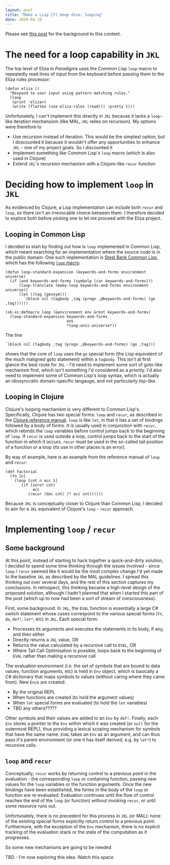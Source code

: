 ```yaml
---
layout: post
title: "Make a Lisp [7] Deep dive: looping"
date: 2020-04-18
---
```


Please see [this post](https://www.non-kinetic-effects.co.uk/blog/2020/04/14/AI-Projects-Eliza) for the background to this content.

# The need for a loop capability in `JKL`

The top level of Eliza in *Paradigms* uses the Common Lisp `loop` macro to repeatedly read lines of input from the keyboard before passing them to the Eliza rules processor:
```
(defun eliza ()
  "Respond to user input using pattern matching rules."
  (loop
   (print 'eliza>)
   (write (flatten (use-eliza-rules (read))) :pretty t)))
```
Unfortunately, I can't implement this directly in `JKL` because it lacks a `loop`-like iteration mechansism (like MAL, `JKL` relies on recursion). My options were therefore to
* Use recursion instead of iteration. This would be the simplest option, but I doscounted it because it wouldn't offer any opportunities to enhance `JKL` - one of my project goals. So I discounted it
* Implement something like Common Lisp's `loop` macro (which is also used in Clojure)
* Extend `JKL`'s recursion mechanism with a Clojure-like `recur` function

# Deciding how to implement `loop` in `JKL`

As evidenced by Clojure, a Lisp implementation can include both `recur` and `loop`, so there isn't an irrevocable choice between them. I therefore decided to explore both before picking one to let me proceed with the Eliza project.

## Looping in Common Lisp

I decided to start by finding out how is `loop` implemented in Common Lisp, which meant searching for an implementation where the source code is in the public domain. One such implementation is [Steel Bank Common Lisp](https://github.com/sbcl/sbcl), which has the following [`loop` macro](https://github.com/sbcl/sbcl/blob/master/src/code/loop.lisp)

```
(defun loop-standard-expansion (keywords-and-forms environment universe)
  (if (and keywords-and-forms (symbolp (car keywords-and-forms)))
      (loop-translate (make-loop keywords-and-forms environment universe))
      (let ((tag (gensym)))
        `(block nil (tagbody ,tag (progn ,@keywords-and-forms) (go ,tag))))))

(sb-xc:defmacro loop (&environment env &rest keywords-and-forms)
  (loop-standard-expansion keywords-and-forms
                           env
                           *loop-ansi-universe*))
```
The line
```
`(block nil (tagbody ,tag (progn ,@keywords-and-forms) (go ,tag)))
```
shows that the core of `loop` uses the `go` special form (the Lisp equivalent of the much maligned goto statement) within a `tagbody`. This isn't at first glance the best route for `JKL` - I'd need to implement some sort of goto-like mechanism first, which isn't something I'd considered as a priority. I'd also need to implement some of Common Lisp's loop syntax, which is actually an idiosyncratic domain-specific langauge, and not particularly lisp-like.

## Looping in Clojure

Clojure's looping mechanism is very different to Common Lisp's. Specifically, Clojure has two special forms: `loop` and `recur`, as described in the [Clojure reference manual](https://clojure.org/reference/special_forms). `loop` is like `let`, in that it has a set of bindings followed by a body of forms. It is usually used in conjunction with `recur`, which rebinds the `loop` variables before control jumps back to the beginning of `loop`. If `recur` is used outside a loop, control jumps back to the start of the function in which it occurs. `recur` must be used in the so-called tail position of a function or a loop (its use in other places is an error). 

By way of example, here is an example from the reference manual of `loop` and `recur`:
```
(def factorial
  (fn [n]
    (loop [cnt n acc 1]
       (if (zero? cnt)
            acc
          (recur (dec cnt) (* acc cnt))))))
```

Because `JKL` is conceptually closer to Clojure than Common Lisp, I decided to aim for a `JKL` equivalent of Clojure's `loop` - `recur` approach.

# Implementing `loop` / `recur`

## Some background

At this point, instead of starting to hack together a quick-and-dirty solution, I decided to spend some time thinking through the issues involved - since `loop` / `recur` seemed like it would be the most complex change I'd yet made to the baseline `JKL` as described by the MAL guidelines. I spread this thinking out over several days, and the rest of this section captures my conclusions. In retrospect, this thinking became a high-level design of the proposed solution, although I hadn't planned that when I started this part of the post (which up to now had been a sort of stream of consciousness).

First, some background. In `JKL`, the `EVAL` function is essentially a large C# switch statement whose cases correspond to the various special forms (`fn`, `do`, `def!`, `let*`, etc) in `JKL`. Each special form:
* Processes its arguments and executes the statements in its body, if any, and then either
* Directly returns a `JKL` value, OR
* Returns the value calculated by a recursive call to `EVAL`, OR
* Where Tail Call Optimisation is possible, loops back to the beginning of `EVAL` rather than making a recursive call

The evaluation environment (i.e. the set of symbols that are bound to data values, function arguments, etc) is held in `Env` object, which is basically a C# dictionary that maps symbols to values (without caring where they came from). New `Env`s are created:
* By the original REPL
* When functions are created (to hold the argument values)
* When `let` special forms are evaluated (to hold the `let` variables)
* TBD any others?????

Other symbols and their values are added to an `Env` by `def!`. Finally, each `Env` stores a pointer to the `Env` within which it was created (or `null` for the outermost REPL), thus providing a lexical scoping mechanism for symbols that have the same name. `EVAL` takes an `Env` as an argument, and can thus pass it's parent environment (or one it has itself derived, e.g. by `let*`) to recursive calls.

## `loop` and `recur` 

Conceptually, `recur` works by returning control to a previous point in the evaluation - the corresponding `loop` or containing function, passing new values for the `loop` variables or the function arguments. Once the new bindings have been established, the forms in the body of the `loop` or function are re-evaluated. Evaluation continues until the flow of control reaches the end of the `loop` (or function) without invoking `recur`, or until some resource runs out.

Unfortunately, there is no precedent for this process in `JKL` (or MAL): none of the existing special forms explicitly return control to a previous point. Furthermore, with the exception of the `Env` mechanism, there is no explicit tracking of the evaluation stack or the state of the computation as it progresses.

So some new mechanisms are going to be needed


TBD - I'm now exploring this idea. Watch this space


